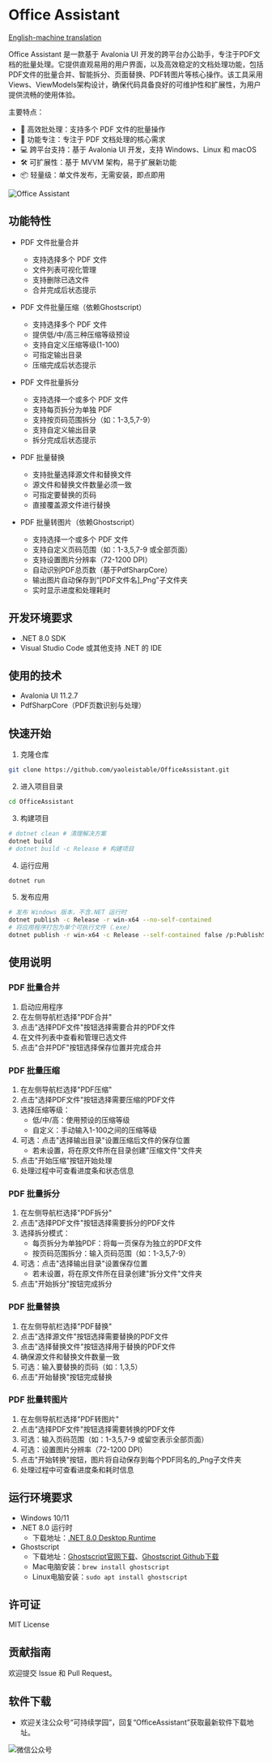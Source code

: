 # Office Assistant
[English-machine translation](./docs/README-en.md)

Office Assistant 是一款基于 Avalonia UI 开发的跨平台办公助手，专注于PDF文档的批量处理。它提供直观易用的用户界面，以及高效稳定的文档处理功能，包括PDF文件的批量合并、智能拆分、页面替换、PDF转图片等核心操作。该工具采用Views、ViewModels架构设计，确保代码具备良好的可维护性和扩展性，为用户提供流畅的使用体验。

主要特点：
- 🚀 高效批处理：支持多个 PDF 文件的批量操作
- 🎯 功能专注：专注于 PDF 文档处理的核心需求
- 💻 跨平台支持：基于 Avalonia UI 开发，支持 Windows、Linux 和 macOS
- 🛠 可扩展性：基于 MVVM 架构，易于扩展新功能
- 📦 轻量级：单文件发布，无需安装，即点即用

![Office Assistant](./docs/UIImage/2025UI效果.jpg)

## 功能特性

- PDF 文件批量合并
  - 支持选择多个 PDF 文件
  - 文件列表可视化管理
  - 支持删除已选文件
  - 合并完成后状态提示

- PDF 文件批量压缩（依赖Ghostscript）
  - 支持选择多个 PDF 文件
  - 提供低/中/高三种压缩等级预设
  - 支持自定义压缩等级(1-100)
  - 可指定输出目录
  - 压缩完成后状态提示

- PDF 文件批量拆分
  - 支持选择一个或多个 PDF 文件
  - 支持每页拆分为单独 PDF
  - 支持按页码范围拆分（如：1-3,5,7-9）
  - 支持自定义输出目录
  - 拆分完成后状态提示

- PDF 批量替换
  - 支持批量选择源文件和替换文件
  - 源文件和替换文件数量必须一致
  - 可指定要替换的页码
  - 直接覆盖源文件进行替换

- PDF 批量转图片（依赖Ghostscript）
  - 支持选择一个或多个 PDF 文件
  - 支持自定义页码范围（如：1-3,5,7-9 或全部页面）
  - 支持设置图片分辨率（72-1200 DPI）
  - 自动识别PDF总页数（基于PdfSharpCore）
  - 输出图片自动保存到“[PDF文件名]_Png”子文件夹
  - 实时显示进度和处理耗时

## 开发环境要求

- .NET 8.0 SDK
- Visual Studio Code 或其他支持 .NET 的 IDE

## 使用的技术

- Avalonia UI 11.2.7
- PdfSharpCore（PDF页数识别与处理）

## 快速开始

1. 克隆仓库
```bash
git clone https://github.com/yaoleistable/OfficeAssistant.git
```

2. 进入项目目录
```bash
cd OfficeAssistant
```

3. 构建项目
```bash
# dotnet clean # 清理解决方案
dotnet build
# dotnet build -c Release # 构建项目
```

4. 运行应用
```bash
dotnet run
```

5. 发布应用
```bash
# 发布 Windows 版本，不含.NET 运行时
dotnet publish -c Release -r win-x64 --no-self-contained
# 将应用程序打包为单个可执行文件（.exe）
dotnet publish -r win-x64 -c Release --self-contained false /p:PublishSingleFile=true
```

## 使用说明

### PDF 批量合并
1. 启动应用程序
2. 在左侧导航栏选择"PDF合并"
3. 点击"选择PDF文件"按钮选择需要合并的PDF文件
4. 在文件列表中查看和管理已选文件
5. 点击"合并PDF"按钮选择保存位置并完成合并

### PDF 批量压缩
1. 在左侧导航栏选择"PDF压缩"
2. 点击"选择PDF文件"按钮选择需要压缩的PDF文件
3. 选择压缩等级：
   - 低/中/高：使用预设的压缩等级
   - 自定义：手动输入1-100之间的压缩等级
4. 可选：点击"选择输出目录"设置压缩后文件的保存位置
   - 若未设置，将在原文件所在目录创建"压缩文件"文件夹
5. 点击"开始压缩"按钮开始处理
6. 处理过程中可查看进度条和状态信息

### PDF 批量拆分
1. 在左侧导航栏选择"PDF拆分"
2. 点击"选择PDF文件"按钮选择需要拆分的PDF文件
3. 选择拆分模式：
   - 每页拆分为单独PDF：将每一页保存为独立的PDF文件
   - 按页码范围拆分：输入页码范围（如：1-3,5,7-9）
4. 可选：点击"选择输出目录"设置保存位置
   - 若未设置，将在原文件所在目录创建"拆分文件"文件夹
5. 点击"开始拆分"按钮完成拆分

### PDF 批量替换
1. 在左侧导航栏选择"PDF替换"
2. 点击"选择源文件"按钮选择需要替换的PDF文件
3. 点击"选择替换文件"按钮选择用于替换的PDF文件
4. 确保源文件和替换文件数量一致
5. 可选：输入要替换的页码（如：1,3,5）
6. 点击"开始替换"按钮完成替换

### PDF 批量转图片
1. 在左侧导航栏选择"PDF转图片"
2. 点击"选择PDF文件"按钮选择需要转换的PDF文件
3. 可选：输入页码范围（如：1-3,5,7-9 或留空表示全部页面）
4. 可选：设置图片分辨率（72-1200 DPI）
5. 点击"开始转换"按钮，图片将自动保存到每个PDF同名的_Png子文件夹
6. 处理过程中可查看进度条和耗时信息

## 运行环境要求

- Windows 10/11
- .NET 8.0 运行时
  - 下载地址：[.NET 8.0 Desktop Runtime](https://dotnet.microsoft.com/zh-cn/download/dotnet/8.0)
- Ghostscript
  - 下载地址：[Ghostscript官网下载](https://ghostscript.com/releases/gsdnld.html)、[Ghostscript Github下载](https://github.com/ArtifexSoftware/ghostpdl-downloads/releases)
  - Mac电脑安装：`brew install ghostscript`
  - Linux电脑安装：`sudo apt install ghostscript`

## 许可证

MIT License

## 贡献指南

欢迎提交 Issue 和 Pull Request。

## 软件下载

- 欢迎关注公众号“可持续学园”，回复“OfficeAssistant”获取最新软件下载地址。

![微信公众号](./docs/Images/微信公众号.jpg)